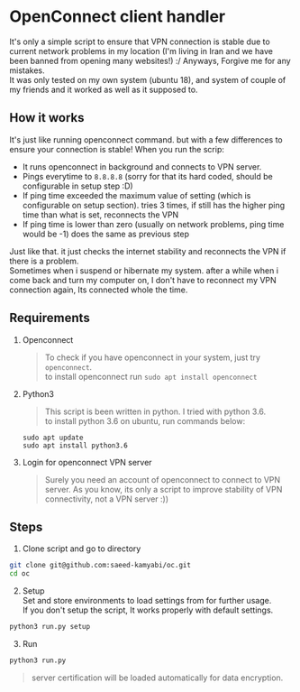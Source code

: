 OpenConnect client handler
==========================

It's only a simple script to ensure that VPN connection is stable 
due to current network problems in my location
(I'm living in Iran and we have been banned from opening many websites!) :/
Anyways, Forgive me for any mistakes.   
It was only tested on my own system (ubuntu 18), 
and system of couple of my friends and it worked as well as it supposed to.

## How it works

It's just like running openconnect command.
but with a few differences to ensure your connection is stable!
When you run the scrip:
- It runs openconnect in background and connects to VPN server.
- Pings everytime to `8.8.8.8` (sorry for that its hard coded, should be configurable in setup step :D)
- If ping time exceeded the maximum value of setting (which is configurable on setup section).
  tries 3 times, if still has the higher ping time than what is set, reconnects the VPN
- If ping time is lower than zero (usually on network problems, ping time would be -1) does the same as previous step

Just like that. it just checks the internet stability and reconnects the VPN if there is a problem.   
Sometimes when i suspend or hibernate my system. 
after a while when i come back and turn my computer on, 
I don't have to reconnect my VPN connection again, Its connected whole the time. 


## Requirements
1. Openconnect   
   
    > To check if you have openconnect in your system, just try `openconnect`.   
    to install openconnect run `sudo apt install openconnect`
2. Python3
    
    > This script is been written in python. I tried with python 3.6.   
    to install python 3.6 on ubuntu, run commands below:   
    ```
    sudo apt update
    sudo apt install python3.6
    ``` 
3. Login for openconnect VPN server
    
    > Surely you need an account of openconnect to connect to VPN server.
    As you know, its only a script to improve stability of VPN connectivity, not a VPN server :))


##  Steps

1. Clone script and go to directory

```bash
git clone git@github.com:saeed-kamyabi/oc.git
cd oc
```

2. Setup   
Set and store environments to load settings from for further usage.   
If you don't setup the script, It works properly with default settings.

```bash
python3 run.py setup
```

3. Run

```bash
python3 run.py
```

> server certification will be loaded automatically for data encryption.
